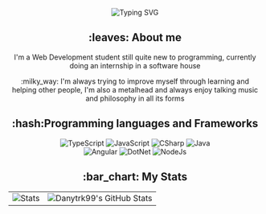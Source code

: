<!-- markdownlint-disable MD033 MD041 -->
<p align="center">
  <img src="https://readme-typing-svg.demolab.com?font=Honk&size=30&duration=4000&pause=800&color=028A3A&center=true&vCenter=true&random=true&width=500&lines=Welcome+to+my+GitHub+Profile;Always+striving+to+learn+new+things" alt="Typing SVG" />
</p>
<div align="center">
  <h2>:leaves: About me</h2>
  <p>I'm a Web Development student still quite new to programming, currently doing an internship in a software house</p>
  <p>:milky_way: I'm always trying to improve myself through learning and helping other people, I'm also a metalhead and always enjoy talking music and philosophy in all its forms</p>
</div>

<div align="center">
  <h2>:hash:Programming languages and Frameworks</h2>
  <img src="https://img.shields.io/badge/TypeScript-3178C6?logo=typescript&logoColor=fff" alt="TypeScript">
  <img src="https://img.shields.io/badge/JavaScript-F7DF1E?logo=javascript&logoColor=000" alt="JavaScript">
  <img src="https://custom-icon-badges.demolab.com/badge/C%23-%23239120.svg?logo=cshrp&logoColor=white" alt="CSharp">
  <img src="https://img.shields.io/badge/Java-%23ED8B00.svg?logo=openjdk&logoColor=white" alt="Java"><br>
  <img src="https://img.shields.io/badge/Angular-%23DD0031.svg?logo=angular&logoColor=white" alt="Angular">
  <img src="https://img.shields.io/badge/.NET-512BD4?logo=dotnet&logoColor=fff" alt="DotNet">
  <img src="https://img.shields.io/badge/Node.js-6DA55F?logo=node.js&logoColor=white" alt="NodeJs">
</div>

<div align="center">
  <h2>:bar_chart: My Stats</h2>
  <table align="center" width="100%" height="100%">
    <tr>
      <td><img src="http://github-profile-summary-cards.vercel.app/api/cards/stats?username=danieletrk99&theme=github_dark" alt="Stats"/></td>
      <td><img src="https://github-profile-summary-cards.vercel.app/api/cards/profile-details?username=danieletrk99&theme=github_dark" alt="Danytrk99's GitHub Stats"/></td>
    </tr>
  </table>
</div>

<!-- markdownlint-enable MD033  -->
<!--
**danieletrk99/danieletrk99** is a ✨ _special_ ✨ repository because its `README.md` (this file) appears on your GitHub profile.

Here are some ideas to get you started:

- 🔭 I’m currently working on ...
- 🌱 I’m currently learning ...
- 👯 I’m looking to collaborate on ...
- 🤔 I’m looking for help with ...
- 💬 Ask me about ...
- 📫 How to reach me: ...
- 😄 Pronouns: ...
- ⚡ Fun fact: ...
-->
